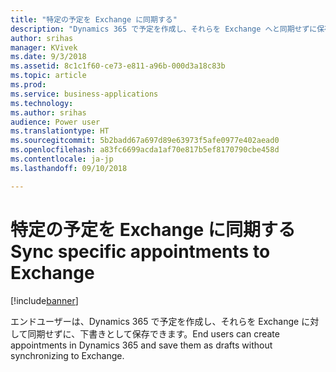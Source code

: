 ```yaml
---
title: "特定の予定を Exchange に同期する"
description: "Dynamics 365 で予定を作成し、それらを Exchange へと同期せずに保存する"
author: srihas
manager: KVivek
ms.date: 9/3/2018
ms.assetid: 8c1c1f60-ce73-e811-a96b-000d3a18c83b
ms.topic: article
ms.prod: 
ms.service: business-applications
ms.technology: 
ms.author: srihas
audience: Power user
ms.translationtype: HT
ms.sourcegitcommit: 5b2badd67a697d89e63973f5afe0977e402aead0
ms.openlocfilehash: a83fc6699acda1af70e817b5ef8170790cbe458d
ms.contentlocale: ja-jp
ms.lasthandoff: 09/10/2018

---
```

# <a name="sync-specific-appointments-to-exchange"></a><span data-ttu-id="13a79-103">特定の予定を Exchange に同期する</span><span class="sxs-lookup"><span data-stu-id="13a79-103">Sync specific appointments to Exchange</span></span>


[!include[banner](../../includes/banner.md)]

<span data-ttu-id="13a79-104">エンドユーザーは、Dynamics 365 で予定を作成し、それらを Exchange に対して同期せずに、下書きとして保存できます。</span><span class="sxs-lookup"><span data-stu-id="13a79-104">End users can create appointments in Dynamics 365 and save them as drafts without synchronizing to Exchange.</span></span>

